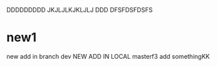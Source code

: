 DDDDDDDDD
JKJLJLKJKLJLJ
DDD
DFSFDSFDSFS
# new1
new add in branch dev
NEW ADD IN LOCAL masterf3
add somethingKK

